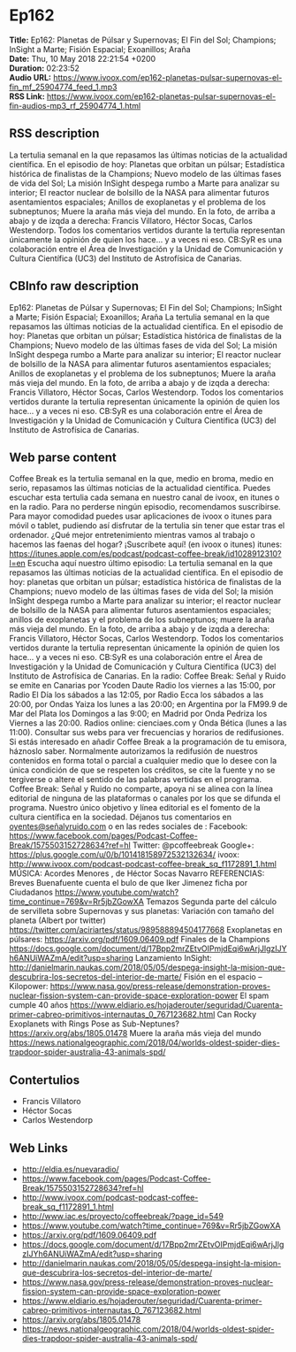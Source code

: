 # Ep162  
**Title:** Ep162: Planetas de Púlsar y Supernovas; El Fin del Sol; Champions; InSight a Marte; Fisión Espacial; Exoanillos; Araña  
**Date:** Thu, 10 May 2018 22:21:54 +0200  
**Duration:** 02:23:52  
**Audio URL:** https://www.ivoox.com/ep162-planetas-pulsar-supernovas-el-fin_mf_25904774_feed_1.mp3  
**RSS Link:** https://www.ivoox.com/ep162-planetas-pulsar-supernovas-el-fin-audios-mp3_rf_25904774_1.html  

## RSS description
La tertulia semanal en la que repasamos las últimas noticias de la actualidad científica. En el episodio de hoy: Planetas que orbitan un púlsar; Estadística histórica de finalistas de la Champions; Nuevo modelo de las últimas fases de vida del Sol; La misión InSight despega rumbo a Marte para analizar su interior; El reactor nuclear de bolsillo de la NASA para alimentar futuros asentamientos espaciales; Anillos de exoplanetas y el problema de los subneptunos; Muere la araña más vieja del mundo. En la foto, de arriba a abajo y de izqda a derecha: Francis Villatoro, Héctor Socas, Carlos Westendorp. Todos los comentarios vertidos durante la tertulia representan únicamente la opinión de quien los hace… y a veces ni eso. CB:SyR es una colaboración entre el Área de Investigación y la Unidad de Comunicación y Cultura Científica (UC3) del Instituto de Astrofísica de Canarias.

## CBInfo raw description
Ep162: Planetas de Púlsar y Supernovas; El Fin del Sol; Champions; InSight a Marte; Fisión Espacial; Exoanillos; Araña
La tertulia semanal en la que repasamos las últimas noticias de la actualidad científica. En el episodio de hoy: Planetas que orbitan un púlsar; Estadística histórica de finalistas de la Champions; Nuevo modelo de las últimas fases de vida del Sol; La misión InSight despega rumbo a Marte para analizar su interior; El reactor nuclear de bolsillo de la NASA para alimentar futuros asentamientos espaciales; Anillos de exoplanetas y el problema de los subneptunos; Muere la araña más vieja del mundo. En la foto, de arriba a abajo y de izqda a derecha: Francis Villatoro, Héctor Socas, Carlos Westendorp. Todos los comentarios vertidos durante la tertulia representan únicamente la opinión de quien los hace… y a veces ni eso. CB:SyR es una colaboración entre el Área de Investigación y la Unidad de Comunicación y Cultura Científica (UC3) del Instituto de Astrofísica de Canarias.


## Web parse content
Coffee Break es la tertulia semanal en la que, medio en broma, medio en serio, repasamos las últimas noticias de la actualidad científica. Puedes escuchar esta tertulia cada semana en nuestro canal de ivoox, en itunes o en la radio. Para no perderse ningún episodio, recomendamos suscribirse. Para mayor comodidad puedes usar aplicaciones de ivoox o itunes para móvil o tablet, pudiendo así disfrutar de la tertulia sin tener que estar tras el ordenador. ¿Qué mejor entretenimiento mientras vamos al trabajo o hacemos las faenas del hogar? ¡Suscríbete aquí! (en ivoox o itunes) itunes: https://itunes.apple.com/es/podcast/podcast-coffee-break/id1028912310?l=en Escucha aquí nuestro último episodio: La tertulia semanal en la que repasamos las últimas noticias de la actualidad científica. En el episodio de hoy: planetas que orbitan un púlsar; estadística histórica de finalistas de la Champions; nuevo modelo de las últimas fases de vida del Sol; la misión InSight despega rumbo a Marte para analizar su interior; el reactor nuclear de bolsillo de la NASA para alimentar futuros asentamientos espaciales; anillos de exoplanetas y el problema de los subneptunos; muere la araña más vieja del mundo. En la foto, de arriba a abajo y de izqda a derecha: Francis Villatoro, Héctor Socas, Carlos Westendorp. Todos los comentarios vertidos durante la tertulia representan únicamente la opinión de quien los hace… y a veces ni eso. CB:SyR es una colaboración entre el Área de Investigación y la Unidad de Comunicación y Cultura Científica (UC3) del Instituto de Astrofísica de Canarias. En la radio: Coffee Break: Señal y Ruido se emite en Canarias por Ycoden Daute Radio los viernes a las 15:00, por Radio El Día los sábados a las 12:05, por Radio Ecca los sábados a las 20:00, por Ondas Yaiza los lunes a las 20:00; en Argentina por la FM99.9 de Mar del Plata los Domingos a las 9:00; en Madrid por Onda Pedriza los Viernes a las 20:00. Radios online: cienciaes.com y Onda Bética (lunes a las 11:00). Consultar sus webs para ver frecuencias y horarios de redifusiones. Si estás interesado en añadir Coffee Break a la programación de tu emisora, háznoslo saber. Normalmente autorizamos la redifusión de nuestros contenidos en forma total o parcial a cualquier medio que lo desee con la única condición de que se respeten los créditos, se cite la fuente y no se tergiverse o altere el sentido de las palabras vertidas en el programa. Coffee Break: Señal y Ruido no comparte, apoya ni se alinea con la línea editorial de ninguna de las plataformas o canales por los que se difunda el programa. Nuestro único objetivo y línea editorial es el fomento de la cultura científica en la sociedad. Déjanos tus comentarios en oyentes@señalyruido.com o en las redes sociales de : Facebook: https://www.facebook.com/pages/Podcast-Coffee-Break/1575503152728634?ref=hl Twitter: @pcoffeebreak Google+: https://plus.google.com/u/0/b/101418158972532132634/ ivoox: http://www.ivoox.com/podcast-podcast-coffee-break_sq_f1172891_1.html MÚSICA: Acordes Menores , de Héctor Socas Navarro REFERENCIAS: Breves Buenafuente cuenta el bulo de que Iker Jimenez ficha por Ciudadanos https://www.youtube.com/watch?time_continue=769&v=Rr5jbZGowXA Temazos Segunda parte del cálculo de servilleta sobre Supernovas y sus planetas: Variación con tamaño del planeta (Albert por twitter) https://twitter.com/aciriartes/status/989588894504177668 Exoplanetas en púlsares: https://arxiv.org/pdf/1609.06409.pdf Finales de la Champions https://docs.google.com/document/d/17Bpp2mrZEtvOIPmjdEqi6wArjJlgzIJYh6ANUiWAZmA/edit?usp=sharing Lanzamiento InSight: http://danielmarin.naukas.com/2018/05/05/despega-insight-la-mision-que-descubrira-los-secretos-del-interior-de-marte/ Fisión en el espacio – Kilopower: https://www.nasa.gov/press-release/demonstration-proves-nuclear-fission-system-can-provide-space-exploration-power El spam cumple 40 años https://www.eldiario.es/hojaderouter/seguridad/Cuarenta-primer-cabreo-primitivos-internautas_0_767123682.html Can Rocky Exoplanets with Rings Pose as Sub-Neptunes? https://arxiv.org/abs/1805.01478 Muere la araña más vieja del mundo https://news.nationalgeographic.com/2018/04/worlds-oldest-spider-dies-trapdoor-spider-australia-43-animals-spd/

## Contertulios
- Francis Villatoro
- Héctor Socas
- Carlos Westendorp
## Web Links
- http://eldia.es/nuevaradio/
- https://www.facebook.com/pages/Podcast-Coffee-Break/1575503152728634?ref=hl
- http://www.ivoox.com/podcast-podcast-coffee-break_sq_f1172891_1.html
- http://www.iac.es/proyecto/coffeebreak/?page_id=549
- https://www.youtube.com/watch?time_continue=769&v=Rr5jbZGowXA
- https://arxiv.org/pdf/1609.06409.pdf
- https://docs.google.com/document/d/17Bpp2mrZEtvOIPmjdEqi6wArjJlgzIJYh6ANUiWAZmA/edit?usp=sharing
- http://danielmarin.naukas.com/2018/05/05/despega-insight-la-mision-que-descubrira-los-secretos-del-interior-de-marte/
- https://www.nasa.gov/press-release/demonstration-proves-nuclear-fission-system-can-provide-space-exploration-power
- https://www.eldiario.es/hojaderouter/seguridad/Cuarenta-primer-cabreo-primitivos-internautas_0_767123682.html
- https://arxiv.org/abs/1805.01478
- https://news.nationalgeographic.com/2018/04/worlds-oldest-spider-dies-trapdoor-spider-australia-43-animals-spd/